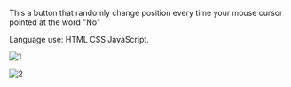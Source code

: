 This a button that randomly change position every time your mouse cursor pointed at the word "No"

Language use:
HTML
CSS
JavaScript.

![1](https://user-images.githubusercontent.com/130123956/233647250-bc33af9f-e6e8-453c-9bcf-8b6e71c89978.png)

![2](https://user-images.githubusercontent.com/130123956/233647371-3cfbf6b7-5af7-4f03-8cb8-3b782b2bd25c.png)
